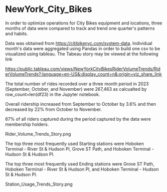 # NewYork_City_Bikes
In order to optimize operations for City Bikes equipment and locations, three months of data were compared to track and trend one quarter's patterns and habits. 

Data was obtained from https://citibikenyc.com/system-data. Individual month's data were aggregated using Pandas in order to build one csv to be visualized using tableau. The Tabeau story may be viewed at the following link

https://public.tableau.com/views/NewYorkCityBikesRiderVolumeTrends/RiderVolumeTrends?:language=en-US&:display_count=n&:origin=viz_share_link 

The total number of rides recorded over a three month period in 2023 (September, October, and November) were      267,463 as calcualted by row_count=len(df23) in the Jupyter notebook. 

Overall ridership increased from September to October by 3.6% and then decreased by 22% from October to November.

67% of all riders captured during the period captured by the data were membership holders.

Rider_Volume_Trends_Story.png

The top three most frequently used Starting stations were Hoboken Terminal - River St & Hudson Pl, Grove ST Path, and Hoboken Terminal - Hudson St & Hudson Pl.

The top three most frequently used Ending stations were Grove ST Path, Hoboken Terminal - River St & Hudson Pl,  and Hoboken Terminal - Hudson St & Hudson Pl.

Station_Usage_Trends_Story.png

 